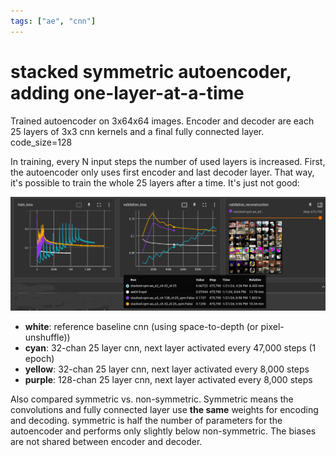 ```yaml
---
tags: ["ae", "cnn"]
---
```


# stacked symmetric autoencoder, adding one-layer-at-a-time

Trained autoencoder on 3x64x64 images. Encoder and decoder are each 25 layers
of 3x3 cnn kernels and a final fully connected layer. code_size=128

In training, every N input steps the number of used layers is increased. First,
the autoencoder only uses first encoder and last decoder layer. That way,
it's possible to train the whole 25 layers after a time. It's just not good:

![loss plots](img/ae-stacked-64.png)

- **white**: reference baseline cnn (using space-to-depth (or pixel-unshuffle))
- **cyan**: 32-chan 25 layer cnn, next layer activated every 47,000 steps (1 epoch)
- **yellow**: 32-chan 25 layer cnn, next layer activated every 8,000 steps
- **purple**: 128-chan 25 layer cnn, next layer activated every 8,000 steps

Also compared symmetric vs. non-symmetric. Symmetric means the convolutions
and fully connected layer use **the same** weights for encoding and decoding.
symmetric is half the number of parameters for the autoencoder and performs only
slightly below non-symmetric. The biases are not shared between encoder and decoder.
